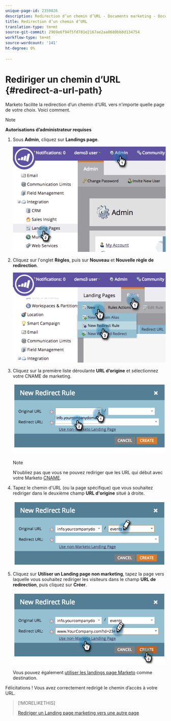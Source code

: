 ```yaml
---
unique-page-id: 2359826
description: Redirection d’un chemin d’URL - Documents marketing - Documentation du produit
title: Redirection d’un chemin d’URL
translation-type: tm+mt
source-git-commit: 2969e6f94f5fd781e2167ae2aa8680bb8d134754
workflow-type: tm+mt
source-wordcount: '141'
ht-degree: 0%

---
```



# Rediriger un chemin d’URL {#redirect-a-url-path}

Marketo facilite la redirection d’un chemin d’URL vers n’importe quelle page de votre choix. Voici comment.

>[!NOTE]
>
>**Autorisations d’administrateur requises**

1. Sous **Admin**, cliquez sur **Landings page**.

   ![](assets/image2014-9-18-13-3a43-3a29.png)

1. Cliquez sur l&#39;onglet **Règles**, puis sur **Nouveau** et **Nouvelle règle de redirection**.

   ![](assets/image2014-9-18-13-3a43-3a40.png)

1. Cliquez sur la première liste déroulante **URL d’origine** et sélectionnez votre CNAME de marketing.

   ![](assets/image2014-9-18-13-3a43-3a49.png)

   >[!NOTE]
   >
   >N’oubliez pas que vous ne pouvez rediriger que les URL qui début avec votre Marketo [CNAME](/help/marketo/product-docs/demand-generation/landing-pages/landing-page-actions/customize-your-landing-page-urls-with-a-cname.md).

1. Tapez le chemin d&#39;URL (ou la page spécifique) que vous souhaitez rediriger dans le deuxième champ **URL d&#39;origine** situé à droite.

   ![](assets/image2014-9-18-13-3a43-3a59.png)

1. Cliquez sur **Utiliser un Landing page non marketing**, tapez la page vers laquelle vous souhaitez rediriger les visiteurs dans le champ **URL de redirection**, puis cliquez sur **Créer**.

   ![](assets/image2014-9-18-13-3a44-3a7.png)

   Vous pouvez également [utiliser les landings page Marketo](/help/marketo/product-docs/demand-generation/landing-pages/landing-page-actions/redirect-a-marketo-landing-page-to-another-page.md) comme destination.

Félicitations ! Vous avez correctement redirigé le chemin d’accès à votre URL.

>[!MORELIKETHIS]
>
>[Rediriger un Landing page marketing vers une autre page](/help/marketo/product-docs/demand-generation/landing-pages/landing-page-actions/redirect-a-marketo-landing-page-to-another-page.md)
